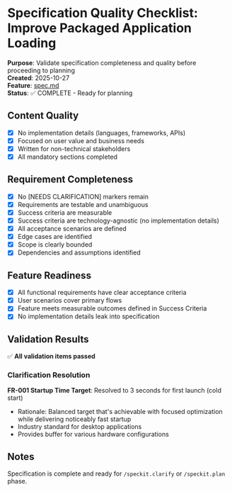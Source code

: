 # Specification Quality Checklist: Improve Packaged Application Loading

**Purpose**: Validate specification completeness and quality before proceeding to planning  
**Created**: 2025-10-27  
**Feature**: [spec.md](../spec.md)  
**Status**: ✅ COMPLETE - Ready for planning

## Content Quality

- [x] No implementation details (languages, frameworks, APIs)
- [x] Focused on user value and business needs
- [x] Written for non-technical stakeholders
- [x] All mandatory sections completed

## Requirement Completeness

- [x] No [NEEDS CLARIFICATION] markers remain
- [x] Requirements are testable and unambiguous
- [x] Success criteria are measurable
- [x] Success criteria are technology-agnostic (no implementation details)
- [x] All acceptance scenarios are defined
- [x] Edge cases are identified
- [x] Scope is clearly bounded
- [x] Dependencies and assumptions identified

## Feature Readiness

- [x] All functional requirements have clear acceptance criteria
- [x] User scenarios cover primary flows
- [x] Feature meets measurable outcomes defined in Success Criteria
- [x] No implementation details leak into specification

## Validation Results

✅ **All validation items passed**

### Clarification Resolution

**FR-001 Startup Time Target**: Resolved to 3 seconds for first launch (cold start)
- Rationale: Balanced target that's achievable with focused optimization while delivering noticeably fast startup
- Industry standard for desktop applications
- Provides buffer for various hardware configurations

## Notes

Specification is complete and ready for `/speckit.clarify` or `/speckit.plan` phase.
